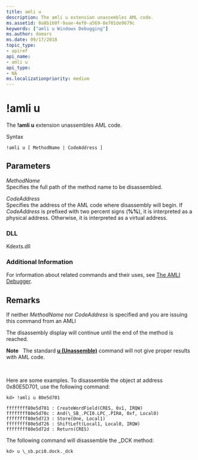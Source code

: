 ```yaml
---
title: amli u
description: The amli u extension unassembles AML code.
ms.assetid: 0a8b160f-9aae-4ef0-a569-8e701de9679c
keywords: ["amli u Windows Debugging"]
ms.author: domars
ms.date: 09/17/2018
topic_type:
- apiref
api_name:
- amli u
api_type:
- NA
ms.localizationpriority: medium
---
```


# !amli u


The **!amli u** extension unassembles AML code.

Syntax

    !amli u [ MethodName | CodeAddress ]


## <span id="ddk__amli_u_dbg"></span><span id="DDK__AMLI_U_DBG"></span>Parameters


<span id="_______MethodName______"></span><span id="_______methodname______"></span><span id="_______METHODNAME______"></span> *MethodName*   
Specifies the full path of the method name to be disassembled.

<span id="_______CodeAddress______"></span><span id="_______codeaddress______"></span><span id="_______CODEADDRESS______"></span> *CodeAddress*   
Specifies the address of the AML code where disassembly will begin. If *CodeAddress* is prefixed with two percent signs (**%%**), it is interpreted as a physical address. Otherwise, it is interpreted as a virtual address.

### <span id="DLL"></span><span id="dll"></span>DLL

Kdexts.dll

### <span id="Additional_Information"></span><span id="additional_information"></span><span id="ADDITIONAL_INFORMATION"></span>Additional Information

For information about related commands and their uses, see [The AMLI Debugger](the-amli-debugger.md).

Remarks
-------

If neither *MethodName* nor *CodeAddress* is specified and you are issuing this command from an AMLI

The disassembly display will continue until the end of the method is reached.

**Note**   The standard [**u (Unassemble)**](u--unassemble-.md) command will not give proper results with AML code.

 

Here are some examples. To disassemble the object at address 0x80E5D701, use the following command:

```console
kd> !amli u 80e5d701

ffffffff80e5d701 : CreateWordField(CRES, 0x1, IRQW)
ffffffff80e5d70c : And(\_SB_.PCI0.LPC_.PIRA, 0xf, Local0)
ffffffff80e5d723 : Store(One, Local1)
ffffffff80e5d726 : ShiftLeft(Local1, Local0, IRQW)
ffffffff80e5d72d : Return(CRES)
```

The following command will disassemble the \_DCK method:

```console
kd> u \_sb.pci0.dock._dck
```

 

 





